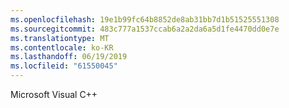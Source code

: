 ```yaml
---
ms.openlocfilehash: 19e1b99fc64b8852de8ab31bb7d1b51525551308
ms.sourcegitcommit: 483c777a1537ccab6a2a2da6a5d1fe4470dd0e7e
ms.translationtype: MT
ms.contentlocale: ko-KR
ms.lasthandoff: 06/19/2019
ms.locfileid: "61550045"
---
```

Microsoft Visual C++